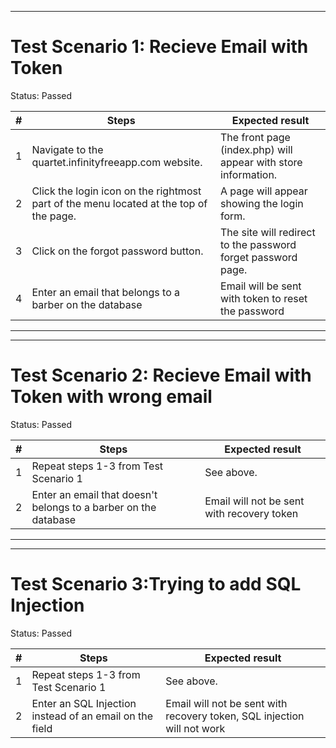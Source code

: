 ****************************************
# Test Scenario 1: Recieve Email with Token
Status: Passed

| # | Steps | Expected result |
| --- | --- | --- |
| 1 | Navigate to the quartet.infinityfreeapp.com website. | The front page (index.php) will appear with store information. |
| 2 | Click the login icon on the rightmost part of the menu located at the top of the page. | A page will appear showing the login form. |
| 3 | Click on the forgot password button. | The site will redirect to the password forget password page. |
| 4 | Enter an email that belongs to a barber on the database | Email will be sent with token to reset the password |
 
****************************************

****************************************
# Test Scenario 2: Recieve Email with Token with wrong email
Status: Passed

| # | Steps | Expected result |
| --- | --- | --- |
| 1 | Repeat steps 1-3 from Test Scenario 1 | See above. |
| 2 | Enter an email that doesn't belongs to a barber on the database | Email will not be sent with recovery token |

****************************************

****************************************
# Test Scenario 3:Trying to add SQL Injection
Status: Passed

| # | Steps | Expected result |
| --- | --- | --- |
| 1 | Repeat steps 1-3 from Test Scenario 1 | See above. |
| 2 | Enter an SQL Injection instead of an email on the field | Email will not be sent with recovery token, SQL injection will not work |



